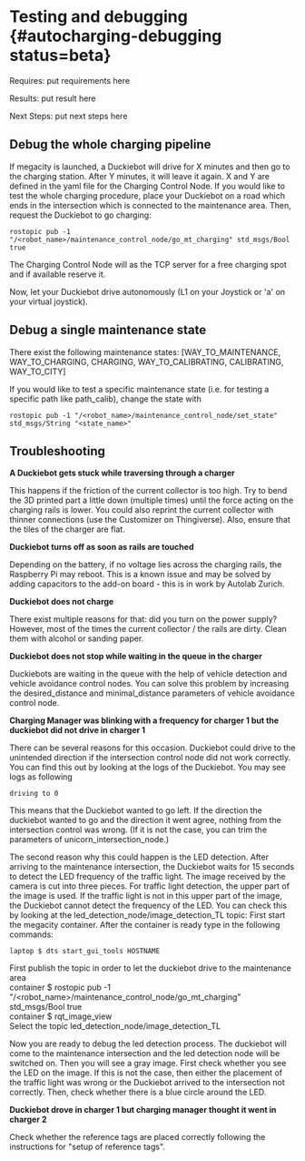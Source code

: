 # Testing and debugging {#autocharging-debugging status=beta}

<div class='requirements' markdown="1">

Requires: put requirements here

Results: put result here

Next Steps: put next steps here
</div>


## Debug the whole charging pipeline

If megacity is launched, a Duckiebot will drive for X minutes and then go to the charging station. After Y minutes, it will leave it again. X and Y are defined in the yaml file for the Charging Control Node. If you would like to test the whole charging procedure, place your Duckiebot on a road which ends in the intersection which is connected to the maintenance area. Then, request the Duckiebot to go charging:

    rostopic pub -1 "/<robot_name>/maintenance_control_node/go_mt_charging" std_msgs/Bool true

The Charging Control Node will as the TCP server for a free charging spot and if available reserve it.

Now, let your Duckiebot drive autonomously (L1 on your Joystick or 'a' on your virtual joystick).

## Debug a single maintenance state

There exist the following maintenance states: [WAY_TO_MAINTENANCE, WAY_TO_CHARGING, CHARGING, WAY_TO_CALIBRATING, CALIBRATING, WAY_TO_CITY]

If you would like to test a specific maintenance state (i.e. for testing a specific path like path_calib), change the state with

    rostopic pub -1 "/<robot_name>/maintenance_control_node/set_state" std_msgs/String "<state_name>"

## Troubleshooting

**A Duckiebot gets stuck while traversing through a charger**

This happens if the friction of the current collector is too high. Try to bend the 3D printed part a little down (multiple times) until the force acting on the charging rails is lower. You could also reprint the current collector with thinner connections (use the Customizer on Thingiverse). Also, ensure that the tiles of the charger are flat.

**Duckiebot turns off as soon as rails are touched**

Depending on the battery, if no voltage lies across the charging rails, the Raspberry Pi may reboot. This is a known issue and may be solved by adding capacitors to the add-on board - this is in work by Autolab Zurich.

**Duckiebot does not charge**

There exist multiple reasons for that: did you turn on the power supply? However, most of the times the current collector / the rails are dirty. Clean them with alcohol or sanding paper.

**Duckiebot does not stop while waiting in the queue in the charger**

Duckiebots are waiting in the queue with the help of vehicle detection and vehicle avoidance control nodes. You can solve this problem by increasing the desired_distance and minimal_distance parameters of vehicle avoidance control node. 

**Charging Manager was blinking with a frequency for charger 1 but the duckiebot did not drive in charger 1**

There can be several reasons for this occasion. Duckiebot could drive to the unintended direction if the intersection control node did not work correctly. You can find this out by looking at the logs of the Duckiebot. You may see logs as following 
```
driving to 0
```
This means that the Duckiebot wanted to go left. If the direction the duckiebot wanted to go and the direction it went agree, nothing from the intersection control was wrong. (If it is not the case, you can trim the parameters of unicorn_intersection_node.)

The second reason why this could happen is the LED detection. After arriving to the maintenance intersection, the Duckiebot waits for 15 seconds to detect the LED frequency of the traffic light. The image received by the camera is cut into three pieces. For traffic light detection, the upper part of the image is used. If the traffic light is not in this upper part of the image, the Duckiebot cannot detect the frequency of the LED. You can check this by looking at the led_detection_node/image_detection_TL topic:
First start the megacity container. After the container is ready type in the following commands: 

    laptop $ dts start_gui_tools HOSTNAME  
First publish the topic in order to let the duckiebot drive to the maintenance area    
    container $ rostopic pub -1 "/<robot_name>/maintenance_control_node/go_mt_charging" std_msgs/Bool true  
    container $ rqt_image_view  
Select the topic led_detection_node/image_detection_TL   

Now you are ready to debug the led detection process. The duckiebot will come to the maintenance intersection and the led detection node will be switched on. Then you will see a gray image. First check whether you see the LED on the image. If this is not the case, then either the placement of the traffic light was wrong or the Duckiebot arrived to the intersection not correctly. Then, check whether there is a blue circle around the LED. 



**Duckiebot drove in charger 1 but charging manager thought it went in charger 2**

Check whether the reference tags are placed correctly following the instructions for "setup of reference tags".




